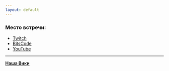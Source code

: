```yaml
---
layout: default
---
```


### Место встречи:

* [Twitch](https://www.twitch.tv/8bitteaparty/)
* [BitsCode](https://www.twitch.tv/bitscode/)
* [YouTube](https://www.youtube.com/channel/UCynyB3OjqPinwmZJK5wfhaw/)

---

**[Наша Вики](https://github.com/dreamy-cat/8-Bit-Tea-Party/wiki)**
